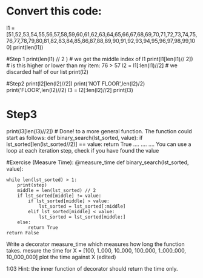# Convert this code:
l1 = [51,52,53,54,55,56,57,58,59,60,61,62,63,64,65,66,67,68,69,70,71,72,73,74,75,76,77,78,79,80,81,82,83,84,85,86,87,88,89,90,91,92,93,94,95,96,97,98,99,100]
print(len(l1))

#Step 1
print(len(l1) // 2 )  # we get the middle index of l1
print(l1[len(l1)// 2]) # is this higher or lower than my item: 76 > 57
l2 = l1[:len(l1)//2] # we discarded half of our list
print(l2)

#Step2
print(l2[len(l2)//2])
print('NOT FLOOR',len(l2)/2)
print('FLOOR',len(l2)//2)
l3 = l2[:len(l2)//2]
print(l3)

# Step3
print(l3[len(l3)//2]) # Done!
to a more general function.
The function could start as follows:
def binary_search(lst_sorted, value):
    if lst_sorted[len(lst_sorted//2)] == value:
        return True
    ....
    ....
    ....
You can use a loop
at each iteration step, check if you have found the value


#Exercise (Measure Time):
@measure_time
def binary_search(lst_sorted, value):
    
    while len(lst_sorted) > 1:
        print(step)
        middle = len(lst_sorted) // 2
        if lst_sorted[middle] != value:
            if lst_sorted[middle] > value:
                lst_sorted = lst_sorted[:middle]
            elif lst_sorted[middle] < value:
                lst_sorted = lst_sorted[middle:]
        else:
            return True
    return False 
Write a decorator measure_time  which measures how long the function takes.
mesure the time for X = [100, 1_000, 10_000, 100_000, 1_000_000, 10_000_000]
plot the time against X
(edited)





1:03
Hint: the inner function of decorator should return the time only.